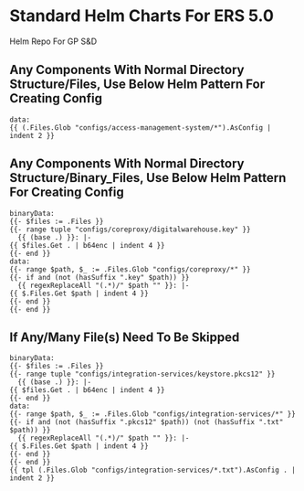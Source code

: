 # Standard Helm Charts For ERS 5.0 
Helm Repo For GP S&amp;D

## Any Components With Normal Directory Structure/Files, Use Below Helm Pattern For Creating Config
```
data:
{{ (.Files.Glob "configs/access-management-system/*").AsConfig | indent 2 }}
```

## Any Components With Normal Directory Structure/Binary_Files, Use Below Helm Pattern For Creating Config
```
binaryData:
{{- $files := .Files }}
{{- range tuple "configs/coreproxy/digitalwarehouse.key" }}
  {{ (base .) }}: |-
{{ $files.Get . | b64enc | indent 4 }}
{{- end }}
data:
{{- range $path, $_ := .Files.Glob "configs/coreproxy/*" }}
{{- if and (not (hasSuffix ".key" $path)) }}
  {{ regexReplaceAll "(.*)/" $path "" }}: |-
{{ $.Files.Get $path | indent 4 }}
{{- end }}
{{- end }}
```

## If Any/Many File(s) Need To Be Skipped
```
binaryData:
{{- $files := .Files }}
{{- range tuple "configs/integration-services/keystore.pkcs12" }}
  {{ (base .) }}: |-
{{ $files.Get . | b64enc | indent 4 }}
{{- end }}
data:
{{- range $path, $_ := .Files.Glob "configs/integration-services/*" }}
{{- if and (not (hasSuffix ".pkcs12" $path)) (not (hasSuffix ".txt" $path)) }}
  {{ regexReplaceAll "(.*)/" $path "" }}: |-
{{ $.Files.Get $path | indent 4 }}
{{- end }}
{{- end }}
{{ tpl (.Files.Glob "configs/integration-services/*.txt").AsConfig . | indent 2 }}
```


